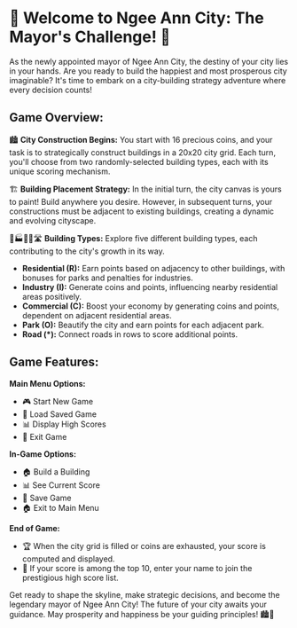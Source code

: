 # 🌆 Welcome to Ngee Ann City: The Mayor's Challenge! 🌆

As the newly appointed mayor of Ngee Ann City, the destiny of your city lies in your hands. Are you ready to build the happiest and most prosperous city imaginable? It's time to embark on a city-building strategy adventure where every decision counts!

## Game Overview:
🏙️ **City Construction Begins:**
You start with 16 precious coins, and your task is to strategically construct buildings in a 20x20 city grid. Each turn, you'll choose from two randomly-selected building types, each with its unique scoring mechanism.

🏗️ **Building Placement Strategy:**
In the initial turn, the city canvas is yours to paint! Build anywhere you desire. However, in subsequent turns, your constructions must be adjacent to existing buildings, creating a dynamic and evolving cityscape.

🏡🏭🏬🌳🛣️ **Building Types:**
Explore five different building types, each contributing to the city's growth in its way.
- **Residential (R):** Earn points based on adjacency to other buildings, with bonuses for parks and penalties for industries.
- **Industry (I):** Generate coins and points, influencing nearby residential areas positively.
- **Commercial (C):** Boost your economy by generating coins and points, dependent on adjacent residential areas.
- **Park (O):** Beautify the city and earn points for each adjacent park.
- **Road (*):** Connect roads in rows to score additional points.

## Game Features:

**Main Menu Options:**
- 🎮 Start New Game
- 🔄 Load Saved Game
- 📊 Display High Scores
- 🚪 Exit Game

**In-Game Options:**
- 🏠 Build a Building
- 📊 See Current Score
- 💾 Save Game
- 🏠 Exit to Main Menu

**End of Game:**
- 🏆 When the city grid is filled or coins are exhausted, your score is computed and displayed.
- 🥇 If your score is among the top 10, enter your name to join the prestigious high score list.

Get ready to shape the skyline, make strategic decisions, and become the legendary mayor of Ngee Ann City! The future of your city awaits your guidance. May prosperity and happiness be your guiding principles! 🏙️🌟
